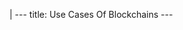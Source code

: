 |
                        ---
                        title: Use Cases Of Blockchains
                        ---